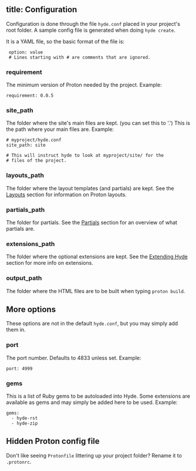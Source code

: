 title: Configuration
--

Configuration is done through the file `hyde.conf` placed in 
your project's root folder. A sample config file is generated
when doing `hyde create`.

It is a YAML file, so the basic format of the file is:

     option: value
     # Lines starting with # are comments that are ignored.

### requirement

The minimum version of Proton needed by the project. Example:

    requirement: 0.0.5

### site_path
The folder where the site's main files are kept. (you can set this to '.')
  This is the path where your main files are. Example:

    # myproject/hyde.conf
    site_path: site

    # This will instruct hyde to look at myproject/site/ for the
    # files of the project.

### layouts_path
The folder where the layout templates (and partials) are kept. See the
  [Layouts](layouts.html) section for information on Proton layouts.

### partials_path
The folder for partials. See the [Partials](partials.html) section for
  an overview of what partials are.

### extensions_path
The folder where the optional extensions are kept. See the
  [Extending Hyde](#) section for more info on extensions.

### output_path
The folder where the HTML files are to be built when typing `proton build`.

More options
------------

These options are not in the default `hyde.conf`, but you may simply
add them in.

### port
The port number. Defaults to 4833 unless set. Example:

    port: 4999

### gems
This is a list of Ruby gems to be autoloaded into Hyde. Some extensions
are available as gems and may simply be added here to be used. Example:

    gems:
      - hyde-rst
      - hyde-zip

Hidden Proton config file
--------------------------

Don't like seeing `Protonfile` littering up your project folder? Rename
it to `.protonrc`.

